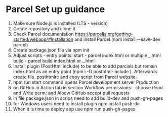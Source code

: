 # Parcel Set up guidance

1. Make sure Node.js is installed (LTS - version)
2. Create repository and clone it
3. Check Parcel documentation https://parceljs.org/getting-started/webapp/#installation and install Parcel (npm install --save-dev parcel)
4. Create package.json file via npm init
5. Adjust scripts - entry points:
   start - parcel index.html or multiple _.html
   build - parcel build index.html or _.html
6. Install plugin (PostHtml include) to be able to add parcials but remain index.html as an entry point (npm i -D posthtml-include ). Afterwards create file .posthtmlrc and copy script from Parcel website
7. npm run start command opens Parcel development server
   Production
8. on GitHub in Action tab in section Workflow permissions - choose Read and Write perm; and Aloow GitHub accept pull requests
9. in file package.json in scrips need to add build-dev and push-gh-pages
10. for Windows users need to install plugin npm install push-dir
11. When it is time to deploy app use npm run push-gh-pages
